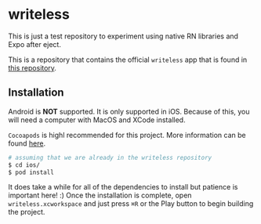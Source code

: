 # writeless

This is just a test repository to experiment using native RN libraries and Expo after eject.

This is a repository that contains the official `writeless` app that is found in [this repository](https://github.com/Writeless-project/writeless). 

## Installation

Android is **NOT** supported. It is only supported in iOS. Because of this, you will need a computer with MacOS and XCode installed. 

`Cocoapods` is highl recommended for this project. More information can be found [here](https://cocoapods.org/).

```sh
# assuming that we are already in the writeless repository
$ cd ios/
$ pod install
```

It does take a while for all of the dependencies to install but patience is important here! :) Once the installation is complete, open `writeless.xcworkspace` and just press `⌘R` or the Play button to begin building the project.
